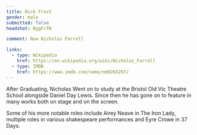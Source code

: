 ```yaml
---
title: Nick Frost
gender: male
submitted: false
headshot: BggFcTN

comment: Now Nicholas Farrell

links:
  - type: Wikipedia
    href: https://en.wikipedia.org/wiki/Nicholas_Farrell
  - type: IMDB
    href: https://www.imdb.com/name/nm0268297/
---
```


After Graduating, Nicholas Went on to study at the Bristol Old Vic Theatre School alongside Daniel Day Lewis. Since then he has gone on to feature in many works both on stage and on the screen.

Some of his more notable roles include Airey Neave in The Iron Lady, multiple roles in various shakespeare performances and Eyre Crowe in 37 Days.

